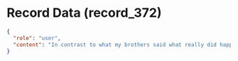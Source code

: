 # Record Data (record_372)

```json
{
  "role": "user",
  "content": "In contrast to what my brothers said what really did happen? is it that my brother has low standards and considers tolerance of toxicity to be par course?"
}
```
